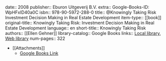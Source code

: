 date:: 2008
publisher:: Eburon Uitgeverij B.V.
extra:: Google-Books-ID: WpHFxID40a0C
isbn:: 978-90-5972-288-0
title:: @Knowingly Taking Risk Investment Decision Making in Real Estate Development
item-type:: [[book]]
original-title:: Knowingly Taking Risk: Investment Decision Making in Real Estate Development
language:: en
short-title:: Knowingly Taking Risk
authors:: [[Ellen Gehner]]
library-catalog:: Google Books
links:: [Local library](zotero://select/library/items/EEAK5NI9), [Web library](https://www.zotero.org/users/6520516/items/EEAK5NI9)
num-pages:: 322

- [[Attachments]]
	- [Google Books Link](https://books.google.ru/books?id=WpHFxID40a0C)